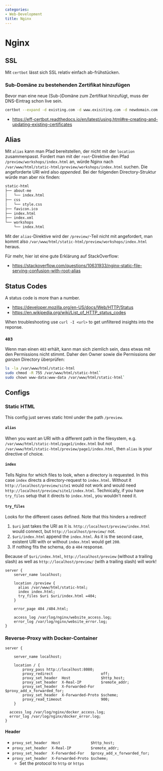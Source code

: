 ```yaml
---
categories:
- Web-Development
title: Nginx
---
```


# Nginx

## SSL
Mit `certbot` lässt sich SSL relativ einfach ab-frühstücken.
### Sub-Domäne zu bestehenden Zertifikat hinzufügen
Bevor man eine neue (Sub-)Domäne zum Zertifikat hinzufügt, muss der DNS-Eintrag schon live sein.
```bash
certbot --expand -d existing.com -d www.exisiting.com -d newdomain.com
```
- https://eff-certbot.readthedocs.io/en/latest/using.html#re-creating-and-updating-existing-certificates

## Alias
Mit `alias` kann man Pfad bereitstellen, der nicht mit der `location` zusammenpasst. Fordert man mit der `root`-Direktive den Pfad `/preview/workshops/index.html` an,
würde Nginx nach `/var/www/html/static-html/preview/workshops/index.html` suchen. Die angeforderte URI wird also *appended*.
Bei der folgenden Directory-Struktur würde man aber nix finden:
```bash
static-html
├── about-me
│   └── index.html
├── css
│   └── style.css
├── favicon.ico
├── index.html
├── index.xml
└── workshops
    └── index.html

```
Mit der `alias`-Direktive wird der `/preview/`-Teil nicht mit angefordert, man kommt also `/var/www/html/static-html/preview/workshops/index.html` heraus.

Für mehr, hier ist eine gute Erklärung auf StackOverflow:

- https://stackoverflow.com/questions/10631933/nginx-static-file-serving-confusion-with-root-alias


## Status Codes

A status code is more than a number.

- https://developer.mozilla.org/en-US/docs/Web/HTTP/Status
- https://en.wikipedia.org/wiki/List_of_HTTP_status_codes

When troubleshooting use `curl -I <url>` to get unfiltered insights into the reponse.

### `403`
Wenn man einen `403` erhält, kann man sich ziemlich sein, dass etwas mit den Permissions nicht stimmt.
Daher den Owner sowie die Permissions der *ganzen* Directory überprüfen:
```bash
ls -la /var/www/html/static-html
sudo chmod -R 755 /var/www/html/static-html`
sudo chown www-data:www-data /var/www/html/static-html`
```
## Configs

### Static HTML
 
This config just serves static html under the path `/preview`. 

#### `alias`
When you want an URI with a different path in the filesystem, 
e.g. `/var/www/html/static-html/page1/index.html` but not `/var/www/html/static-html/preview/page1/index.html`,
then `alias` is your directive of choice.

#### `index`
Tells Nginx for which files to look, when a directory is requested. In this case `index` directs a directory-request to `index.html`.
Without it `http://localhost/preview/site1` would not work and would need `http://localhost/preview/site1/index.html`.
Technically, if you have `try_files` setup that it directs to `index.html`, you wouldn't need it.

#### `try_files`
Looks for the different cases defined. Note that this hinders a redirect!

1. `$uri` just takes the URI as it is. `http://localhost/preview/index.html` would connect, but `http://localhost/preview/` not.
2. `$uri/index.html` append the `index.html`. As it is the second case, existent URI with or without `index.html` would get `200`.
3. If nothing fits the schema, do a `404` response.

Because of `$uri/index.html`, `http://localhost/preview` (without a trailing slash) as well as `http://localhost/preview/` (with a trailing slash) will work!
```nginx
server {
    server_name localhost;
    
    location /preview {
      alias /var/www/html/static-html;
      index index.html;
      try_files $uri $uri/index.html =404;
    }

    error_page 404 /404.html;

    access_log /var/log/nginx/website_access.log;
    error_log /var/log/nginx/website_error.log;
}

```


### Reverse-Proxy with Docker-Container
```nginx
server {

    server_name localhost;

    location / {
        proxy_pass http://localhost:8080;
        proxy_redirect                      off;
        proxy_set_header  Host              $http_host;
        proxy_set_header  X-Real-IP         $remote_addr;
        proxy_set_header  X-Forwarded-For   $proxy_add_x_forwarded_for;
        proxy_set_header  X-Forwarded-Proto $scheme;
        proxy_read_timeout                  900;
    }

  access_log /var/log/nginx/docker_access.log;
  error_log /var/log/nginx/docker_error.log;
}
```

#### Header

- `proxy_set_header  Host              $http_host;`
- `proxy_set_header  X-Real-IP         $remote_addr;`
- `proxy_set_header  X-Forwarded-For   $proxy_add_x_forwarded_for;`
- `proxy_set_header  X-Forwarded-Proto $scheme;`
    - Set the protocol to `http` or `https`
